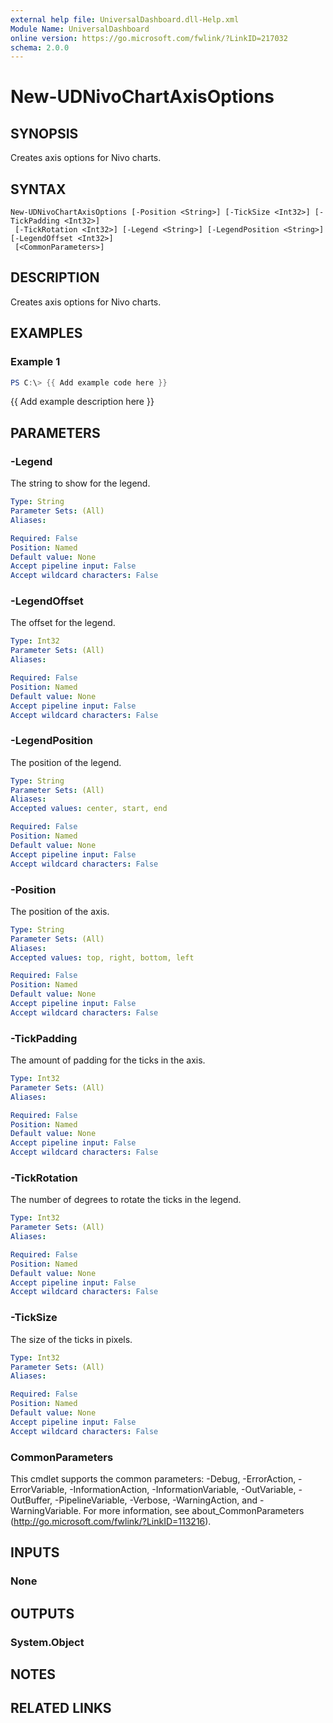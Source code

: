 ```yaml
---
external help file: UniversalDashboard.dll-Help.xml
Module Name: UniversalDashboard
online version: https://go.microsoft.com/fwlink/?LinkID=217032
schema: 2.0.0
---
```


# New-UDNivoChartAxisOptions

## SYNOPSIS
Creates axis options for Nivo charts.

## SYNTAX

```
New-UDNivoChartAxisOptions [-Position <String>] [-TickSize <Int32>] [-TickPadding <Int32>]
 [-TickRotation <Int32>] [-Legend <String>] [-LegendPosition <String>] [-LegendOffset <Int32>]
 [<CommonParameters>]
```

## DESCRIPTION
Creates axis options for Nivo charts.

## EXAMPLES

### Example 1
```powershell
PS C:\> {{ Add example code here }}
```

{{ Add example description here }}

## PARAMETERS

### -Legend
The string to show for the legend.

```yaml
Type: String
Parameter Sets: (All)
Aliases:

Required: False
Position: Named
Default value: None
Accept pipeline input: False
Accept wildcard characters: False
```

### -LegendOffset
The offset for the legend.

```yaml
Type: Int32
Parameter Sets: (All)
Aliases:

Required: False
Position: Named
Default value: None
Accept pipeline input: False
Accept wildcard characters: False
```

### -LegendPosition
The position of the legend.

```yaml
Type: String
Parameter Sets: (All)
Aliases:
Accepted values: center, start, end

Required: False
Position: Named
Default value: None
Accept pipeline input: False
Accept wildcard characters: False
```

### -Position
The position of the axis.

```yaml
Type: String
Parameter Sets: (All)
Aliases:
Accepted values: top, right, bottom, left

Required: False
Position: Named
Default value: None
Accept pipeline input: False
Accept wildcard characters: False
```

### -TickPadding
The amount of padding for the ticks in the axis.

```yaml
Type: Int32
Parameter Sets: (All)
Aliases:

Required: False
Position: Named
Default value: None
Accept pipeline input: False
Accept wildcard characters: False
```

### -TickRotation
The number of degrees to rotate the ticks in the legend.

```yaml
Type: Int32
Parameter Sets: (All)
Aliases:

Required: False
Position: Named
Default value: None
Accept pipeline input: False
Accept wildcard characters: False
```

### -TickSize
The size of the ticks in pixels.

```yaml
Type: Int32
Parameter Sets: (All)
Aliases:

Required: False
Position: Named
Default value: None
Accept pipeline input: False
Accept wildcard characters: False
```

### CommonParameters
This cmdlet supports the common parameters: -Debug, -ErrorAction, -ErrorVariable, -InformationAction, -InformationVariable, -OutVariable, -OutBuffer, -PipelineVariable, -Verbose, -WarningAction, and -WarningVariable.
For more information, see about_CommonParameters (http://go.microsoft.com/fwlink/?LinkID=113216).

## INPUTS

### None

## OUTPUTS

### System.Object
## NOTES

## RELATED LINKS

